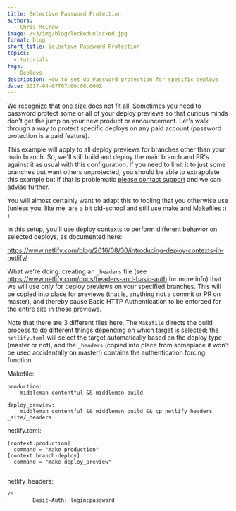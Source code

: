 ```yaml
---
title: Selective Password Protection
authors:
  - Chris McCraw
image: /v3/img/blog/lockedunlocked.jpg
format: blog
short_title: Selective Password Protection
topics:
  - tutorials
tags:
  - Deploys
description: How to set up Password protection for specific deploys
date: 2017-04-07T07:00:00.000Z
---
```


We recognize that one size does not fit all.  Sometimes you need to password protect some or all of your deploy previews so that curious minds don't get the jump on your new product or announcement.  Let's walk through a way to protect specific deploys on any paid account (password protection is a paid feature).

This example will apply to all deploy previews for branches other than your main branch.  So, we'll still build and deploy the main branch and PR's against it as usual with this configuration. If you need to limit it to just some branches but want others unprotected, you should be able to extrapolate this example but if that is problematic [please contact support](/support) and we can advise further.

You will almost certainly want to adapt this to tooling that you otherwise use (unless you, like me, are a bit old-school and still use make and Makefiles :) )

In this setup, you'll use deploy contexts to perform different behavior on selected deploys, as documented here:

https://www.netlify.com/blog/2016/08/30/introducing-deploy-contexts-in-netlify/

What we're doing:  creating an `_headers` file (see https://www.netlify.com/docs/headers-and-basic-auth for more info) that we will use only for deploy previews on your specified branches.  This will be copied into place for previews (that is, anything not a commit or PR on master), and thereby cause Basic HTTP Authentication to be enforced for the entire site in those previews.

Note that there are 3 different files here.  The `Makefile` directs the build process to do different things depending on which target is selected;  the `netlify.toml` will select the target automatically based on the deploy type (master or not), and the `_headers` (copied into place from someplace it won't be used accidentally on master!) contains the authentication forcing function.

Makefile:


    ​production:
        middleman contentful && middleman build
    ​
    deploy_preview:
        middleman contentful && middleman build && cp netlify_headers _site/_headers


netlify.toml:

    [context.production]
      command = "make production"
    [context.branch-deploy]
      command = "make deploy_preview"
    ​
netlify_headers:

    /*
            Basic-Auth: login:password
